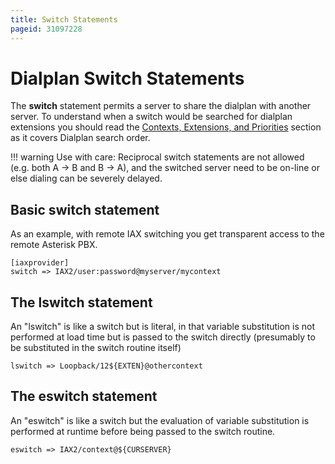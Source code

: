 ```yaml
---
title: Switch Statements
pageid: 31097228
---
```


Dialplan Switch Statements
==========================

The **switch** statement permits a server to share the dialplan with another server. To understand when a switch would be searched for dialplan extensions you should read the [Contexts, Extensions, and Priorities](/Configuration/Dialplan/Contexts-Extensions-and-Priorities) section as it covers Dialplan search order.

!!! warning 
    Use with care: Reciprocal switch statements are not allowed (e.g. both A -> B and B -> A), and the switched server need to be on-line or else dialing can be severely delayed.

[//]: # (end-warning)

Basic switch statement
----------------------

As an example, with remote IAX switching you get transparent access to the remote Asterisk PBX.

```
[iaxprovider]
switch => IAX2/user:password@myserver/mycontext

```

The lswitch statement
---------------------

An "lswitch" is like a switch but is literal, in that variable substitution is not performed at load time but is passed to the switch directly (presumably to be substituted in the switch routine itself)

```
lswitch => Loopback/12${EXTEN}@othercontext

```

The eswitch statement
---------------------

An "eswitch" is like a switch but the evaluation of variable substitution is performed at runtime before being passed to the switch routine.

```
eswitch => IAX2/context@${CURSERVER}

```

